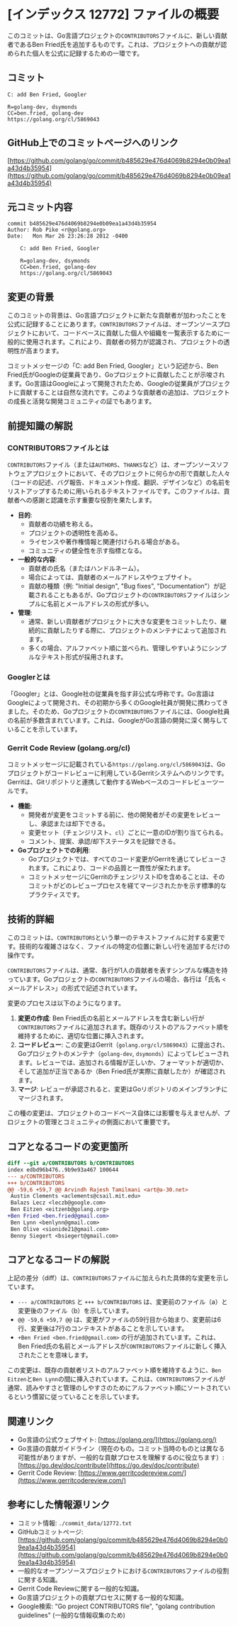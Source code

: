 # [インデックス 12772] ファイルの概要

このコミットは、Go言語プロジェクトの`CONTRIBUTORS`ファイルに、新しい貢献者であるBen Fried氏を追加するものです。これは、プロジェクトへの貢献が認められた個人を公式に記録するための一環です。

## コミット

```
C: add Ben Fried, Googler

R=golang-dev, dsymonds
CC=ben.fried, golang-dev
https://golang.org/cl/5869043
```

## GitHub上でのコミットページへのリンク

[https://github.com/golang/go/commit/b485629e476d4069b8294e0b09ea1a43d4b35954](https://github.com/golang/go/commit/b485629e476d4069b8294e0b09ea1a43d4b35954)

## 元コミット内容

```
commit b485629e476d4069b8294e0b09ea1a43d4b35954
Author: Rob Pike <r@golang.org>
Date:   Mon Mar 26 23:26:28 2012 -0400

    C: add Ben Fried, Googler
    
    R=golang-dev, dsymonds
    CC=ben.fried, golang-dev
    https://golang.org/cl/5869043
```

## 変更の背景

このコミットの背景は、Go言語プロジェクトに新たな貢献者が加わったことを公式に記録することにあります。`CONTRIBUTORS`ファイルは、オープンソースプロジェクトにおいて、コードベースに貢献した個人や組織を一覧表示するために一般的に使用されます。これにより、貢献者の努力が認識され、プロジェクトの透明性が高まります。

コミットメッセージの「C: add Ben Fried, Googler」という記述から、Ben Fried氏がGoogleの従業員であり、Goプロジェクトに貢献したことが示唆されます。Go言語はGoogleによって開発されたため、Googleの従業員がプロジェクトに貢献することは自然な流れです。このような貢献者の追加は、プロジェクトの成長と活発な開発コミュニティの証でもあります。

## 前提知識の解説

### CONTRIBUTORSファイルとは

`CONTRIBUTORS`ファイル（または`AUTHORS`、`THANKS`など）は、オープンソースソフトウェアプロジェクトにおいて、そのプロジェクトに何らかの形で貢献した人々（コードの記述、バグ報告、ドキュメント作成、翻訳、デザインなど）の名前をリストアップするために用いられるテキストファイルです。このファイルは、貢献者への感謝と認識を示す重要な役割を果たします。

*   **目的**:
    *   貢献者の功績を称える。
    *   プロジェクトの透明性を高める。
    *   ライセンスや著作権情報と関連付けられる場合がある。
    *   コミュニティの健全性を示す指標となる。
*   **一般的な内容**:
    *   貢献者の氏名（またはハンドルネーム）。
    *   場合によっては、貢献者のメールアドレスやウェブサイト。
    *   貢献の種類（例: "Initial design", "Bug fixes", "Documentation"）が記載されることもあるが、Goプロジェクトの`CONTRIBUTORS`ファイルはシンプルに名前とメールアドレスの形式が多い。
*   **管理**:
    *   通常、新しい貢献者がプロジェクトに大きな変更をコミットしたり、継続的に貢献したりする際に、プロジェクトのメンテナによって追加されます。
    *   多くの場合、アルファベット順に並べられ、管理しやすいようにシンプルなテキスト形式が採用されます。

### Googlerとは

「Googler」とは、Google社の従業員を指す非公式な呼称です。Go言語はGoogleによって開発され、その初期から多くのGoogle社員が開発に携わってきました。そのため、Goプロジェクトの`CONTRIBUTORS`ファイルには、Google社員の名前が多数含まれています。これは、GoogleがGo言語の開発に深く関与していることを示しています。

### Gerrit Code Review (golang.org/cl)

コミットメッセージに記載されている`https://golang.org/cl/5869043`は、Goプロジェクトがコードレビューに利用しているGerritシステムへのリンクです。Gerritは、Gitリポジトリと連携して動作するWebベースのコードレビューツールです。

*   **機能**:
    *   開発者が変更をコミットする前に、他の開発者がその変更をレビューし、承認または却下できる。
    *   変更セット（チェンジリスト、`cl`）ごとに一意のIDが割り当てられる。
    *   コメント、提案、承認/却下ステータスを記録できる。
*   **Goプロジェクトでの利用**:
    *   Goプロジェクトでは、すべてのコード変更がGerritを通じてレビューされます。これにより、コードの品質と一貫性が保たれます。
    *   コミットメッセージにGerritのチェンジリストIDを含めることは、そのコミットがどのレビュープロセスを経てマージされたかを示す標準的なプラクティスです。

## 技術的詳細

このコミットは、`CONTRIBUTORS`という単一のテキストファイルに対する変更です。技術的な複雑さはなく、ファイルの特定の位置に新しい行を追加するだけの操作です。

`CONTRIBUTORS`ファイルは、通常、各行が1人の貢献者を表すシンプルな構造を持っています。Goプロジェクトの`CONTRIBUTORS`ファイルの場合、各行は「氏名 <メールアドレス>」の形式で記述されています。

変更のプロセスは以下のようになります。

1.  **変更の作成**: Ben Fried氏の名前とメールアドレスを含む新しい行が`CONTRIBUTORS`ファイルに追加されます。既存のリストのアルファベット順を維持するために、適切な位置に挿入されます。
2.  **コードレビュー**: この変更はGerrit（`golang.org/cl/5869043`）に提出され、Goプロジェクトのメンテナ（`golang-dev`, `dsymonds`）によってレビューされます。レビューでは、追加される情報が正しいか、フォーマットが適切か、そして追加が正当であるか（Ben Fried氏が実際に貢献したか）が確認されます。
3.  **マージ**: レビューが承認されると、変更はGoリポジトリのメインブランチにマージされます。

この種の変更は、プロジェクトのコードベース自体には影響を与えませんが、プロジェクトの管理とコミュニティの側面において重要です。

## コアとなるコードの変更箇所

```diff
diff --git a/CONTRIBUTORS b/CONTRIBUTORS
index edbd96b476..9b9e93a467 100644
--- a/CONTRIBUTORS
+++ b/CONTRIBUTORS
@@ -59,6 +59,7 @@ Arvindh Rajesh Tamilmani <art@a-30.net>
 Austin Clements <aclements@csail.mit.edu>
 Balazs Lecz <leczb@google.com>
 Ben Eitzen <eitzenb@golang.org>
+Ben Fried <ben.fried@gmail.com>
 Ben Lynn <benlynn@gmail.com>
 Ben Olive <sionide21@gmail.com>
 Benny Siegert <bsiegert@gmail.com>
```

## コアとなるコードの解説

上記の差分（diff）は、`CONTRIBUTORS`ファイルに加えられた具体的な変更を示しています。

*   `--- a/CONTRIBUTORS` と `+++ b/CONTRIBUTORS` は、変更前のファイル（a）と変更後のファイル（b）を示しています。
*   `@@ -59,6 +59,7 @@` は、変更がファイルの59行目から始まり、変更前は6行、変更後は7行のコンテキストがあることを示しています。
*   `+Ben Fried <ben.fried@gmail.com>` の行が追加されています。これは、Ben Fried氏の名前とメールアドレスが`CONTRIBUTORS`ファイルに新しく挿入されたことを意味します。

この変更は、既存の貢献者リストのアルファベット順を維持するように、`Ben Eitzen`と`Ben Lynn`の間に挿入されています。これは、`CONTRIBUTORS`ファイルが通常、読みやすさと管理のしやすさのためにアルファベット順にソートされているという慣習に従っていることを示しています。

## 関連リンク

*   Go言語の公式ウェブサイト: [https://golang.org/](https://golang.org/)
*   Go言語の貢献ガイドライン（現在のもの。コミット当時のものとは異なる可能性がありますが、一般的な貢献プロセスを理解するのに役立ちます）: [https://go.dev/doc/contribute](https://go.dev/doc/contribute)
*   Gerrit Code Review: [https://www.gerritcodereview.com/](https://www.gerritcodereview.com/)

## 参考にした情報源リンク

*   コミット情報: `./commit_data/12772.txt`
*   GitHubコミットページ: [https://github.com/golang/go/commit/b485629e476d4069b8294e0b09ea1a43d4b35954](https://github.com/golang/go/commit/b485629e476d4069b8294e0b09ea1a43d4b35954)
*   一般的なオープンソースプロジェクトにおける`CONTRIBUTORS`ファイルの役割に関する知識。
*   Gerrit Code Reviewに関する一般的な知識。
*   Go言語プロジェクトの貢献プロセスに関する一般的な知識。
*   Google検索: "Go project CONTRIBUTORS file", "golang contribution guidelines" (一般的な情報収集のため)

